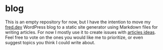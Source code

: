 # blog

This is an empty repository for now, but I have the intention to move my [fred.dev](https://fred.dev) WordPress blog to a static site generator using Markdown files for writing articles. For now I mostly use it to create issues with [articles ideas](https://github.com/fharper/blog/issues?q=is%3Aissue+is%3Aopen+label%3Aideas+sort%3Acreated-desc). Feel free to vote on the ones you would like me to prioritize, or even suggest topics you think I could write about.
